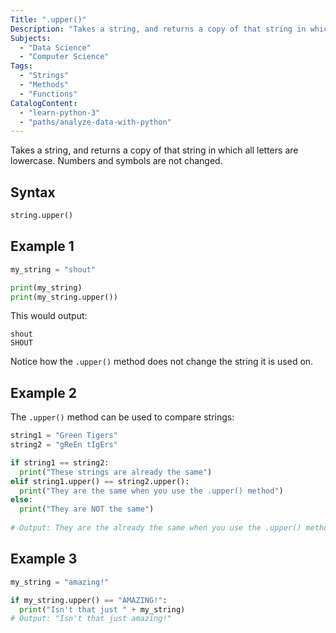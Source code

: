 ```yaml
---
Title: ".upper()"
Description: "Takes a string, and returns a copy of that string in which all letters are lowercase. Numbers and symbols are not changed."
Subjects:
  - "Data Science"
  - "Computer Science"
Tags: 
  - "Strings"
  - "Methods"
  - "Functions"
CatalogContent: 
  - "learn-python-3"
  - "paths/analyze-data-with-python"
---
```


 

Takes a string, and returns a copy of that string in which all letters are lowercase. Numbers and symbols are not changed.

## Syntax

```python
string.upper()
```

## Example 1

```python
my_string = "shout"

print(my_string)
print(my_string.upper())
```

This would output:

```
shout
SHOUT
```

Notice how the `.upper()` method does not change the string it is used on.

## Example 2

The `.upper()` method can be used to compare strings:

```python
string1 = "Green Tigers"
string2 = "gReEn tIgErs"

if string1 == string2:
  print("These strings are already the same")
elif string1.upper() == string2.upper():
  print("They are the same when you use the .upper() method")
else:
  print("They are NOT the same")
  
# Output: They are the already the same when you use the .upper() method
```

## Example 3

```python
my_string = "amazing!"

if my_string.upper() == "AMAZING!":
  print("Isn't that just " + my_string)
# Output: "Isn't that just amazing!"
```
